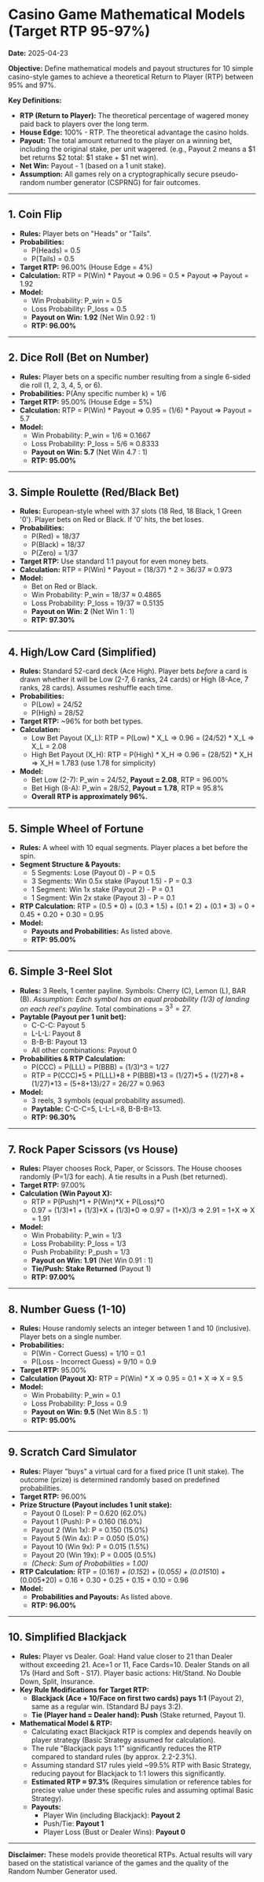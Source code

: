 # Casino Game Mathematical Models (Target RTP 95-97%)

**Date:** 2025-04-23

**Objective:** Define mathematical models and payout structures for 10 simple casino-style games to achieve a theoretical Return to Player (RTP) between 95% and 97%.

**Key Definitions:**
* **RTP (Return to Player):** The theoretical percentage of wagered money paid back to players over the long term.
* **House Edge:** 100% - RTP. The theoretical advantage the casino holds.
* **Payout:** The total amount returned to the player on a winning bet, including the original stake, per unit wagered. (e.g., Payout 2 means a $1 bet returns $2 total: $1 stake + $1 net win).
* **Net Win:** Payout - 1 (based on a 1 unit stake).
* **Assumption:** All games rely on a cryptographically secure pseudo-random number generator (CSPRNG) for fair outcomes.

---

## 1. Coin Flip

* **Rules:** Player bets on "Heads" or "Tails".
* **Probabilities:**
    * P(Heads) = 0.5
    * P(Tails) = 0.5
* **Target RTP:** 96.00% (House Edge = 4%)
* **Calculation:** RTP = P(Win) * Payout => 0.96 = 0.5 * Payout => Payout = 1.92
* **Model:**
    * Win Probability: P_win = 0.5
    * Loss Probability: P_loss = 0.5
    * **Payout on Win: 1.92** (Net Win 0.92 : 1)
    * **RTP: 96.00%**

---

## 2. Dice Roll (Bet on Number)

* **Rules:** Player bets on a specific number resulting from a single 6-sided die roll (1, 2, 3, 4, 5, or 6).
* **Probabilities:** P(Any specific number k) = 1/6
* **Target RTP:** 95.00% (House Edge = 5%)
* **Calculation:** RTP = P(Win) * Payout => 0.95 = (1/6) * Payout => Payout = 5.7
* **Model:**
    * Win Probability: P_win = 1/6 ≈ 0.1667
    * Loss Probability: P_loss = 5/6 ≈ 0.8333
    * **Payout on Win: 5.7** (Net Win 4.7 : 1)
    * **RTP: 95.00%**

---

## 3. Simple Roulette (Red/Black Bet)

* **Rules:** European-style wheel with 37 slots (18 Red, 18 Black, 1 Green '0'). Player bets on Red or Black. If '0' hits, the bet loses.
* **Probabilities:**
    * P(Red) = 18/37
    * P(Black) = 18/37
    * P(Zero) = 1/37
* **Target RTP:** Use standard 1:1 payout for even money bets.
* **Calculation:** RTP = P(Win) * Payout = (18/37) * 2 = 36/37 ≈ 0.973
* **Model:**
    * Bet on Red or Black.
    * Win Probability: P_win = 18/37 ≈ 0.4865
    * Loss Probability: P_loss = 19/37 ≈ 0.5135
    * **Payout on Win: 2** (Net Win 1 : 1)
    * **RTP: 97.30%**

---

## 4. High/Low Card (Simplified)

* **Rules:** Standard 52-card deck (Ace High). Player bets *before* a card is drawn whether it will be Low (2-7, 6 ranks, 24 cards) or High (8-Ace, 7 ranks, 28 cards). Assumes reshuffle each time.
* **Probabilities:**
    * P(Low) = 24/52
    * P(High) = 28/52
* **Target RTP:** ~96% for both bet types.
* **Calculation:**
    * Low Bet Payout (X_L): RTP = P(Low) * X_L => 0.96 = (24/52) * X_L => X_L = 2.08
    * High Bet Payout (X_H): RTP = P(High) * X_H => 0.96 = (28/52) * X_H => X_H ≈ 1.783 (use 1.78 for simplicity)
* **Model:**
    * Bet Low (2-7): P_win = 24/52, **Payout = 2.08**, RTP = 96.00%
    * Bet High (8-A): P_win = 28/52, **Payout = 1.78**, RTP ≈ 95.8%
    * **Overall RTP is approximately 96%.**

---

## 5. Simple Wheel of Fortune

* **Rules:** A wheel with 10 equal segments. Player places a bet before the spin.
* **Segment Structure & Payouts:**
    * 5 Segments: Lose (Payout 0) - P = 0.5
    * 3 Segments: Win 0.5x stake (Payout 1.5) - P = 0.3
    * 1 Segment: Win 1x stake (Payout 2) - P = 0.1
    * 1 Segment: Win 2x stake (Payout 3) - P = 0.1
* **RTP Calculation:** RTP = (0.5 * 0) + (0.3 * 1.5) + (0.1 * 2) + (0.1 * 3) = 0 + 0.45 + 0.20 + 0.30 = 0.95
* **Model:**
    * **Payouts and Probabilities:** As listed above.
    * **RTP: 95.00%**

---

## 6. Simple 3-Reel Slot

* **Rules:** 3 Reels, 1 center payline. Symbols: Cherry (C), Lemon (L), BAR (B). *Assumption: Each symbol has an equal probability (1/3) of landing on each reel's payline.* Total combinations = $3^3 = 27$.
* **Paytable (Payout per 1 unit bet):**
    * C-C-C: Payout 5
    * L-L-L: Payout 8
    * B-B-B: Payout 13
    * All other combinations: Payout 0
* **Probabilities & RTP Calculation:**
    * P(CCC) = P(LLL) = P(BBB) = (1/3)^3 = 1/27
    * RTP = P(CCC)*5 + P(LLL)*8 + P(BBB)*13 = (1/27)*5 + (1/27)*8 + (1/27)*13 = (5+8+13)/27 = 26/27 ≈ 0.963
* **Model:**
    * 3 reels, 3 symbols (equal probability assumed).
    * **Paytable:** C-C-C=5, L-L-L=8, B-B-B=13.
    * **RTP: 96.30%**

---

## 7. Rock Paper Scissors (vs House)

* **Rules:** Player chooses Rock, Paper, or Scissors. The House chooses randomly (P=1/3 for each). A tie results in a Push (bet returned).
* **Target RTP:** 97.00%
* **Calculation (Win Payout X):**
    * RTP = P(Push)*1 + P(Win)*X + P(Loss)*0
    * 0.97 = (1/3)*1 + (1/3)*X + (1/3)*0 => 0.97 = (1+X)/3 => 2.91 = 1+X => X = 1.91
* **Model:**
    * Win Probability: P_win = 1/3
    * Loss Probability: P_loss = 1/3
    * Push Probability: P_push = 1/3
    * **Payout on Win: 1.91** (Net Win 0.91 : 1)
    * **Tie/Push: Stake Returned** (Payout 1)
    * **RTP: 97.00%**

---

## 8. Number Guess (1-10)

* **Rules:** House randomly selects an integer between 1 and 10 (inclusive). Player bets on a single number.
* **Probabilities:**
    * P(Win - Correct Guess) = 1/10 = 0.1
    * P(Loss - Incorrect Guess) = 9/10 = 0.9
* **Target RTP:** 95.00%
* **Calculation (Payout X):** RTP = P(Win) * X => 0.95 = 0.1 * X => X = 9.5
* **Model:**
    * Win Probability: P_win = 0.1
    * Loss Probability: P_loss = 0.9
    * **Payout on Win: 9.5** (Net Win 8.5 : 1)
    * **RTP: 95.00%**

---

## 9. Scratch Card Simulator

* **Rules:** Player "buys" a virtual card for a fixed price (1 unit stake). The outcome (prize) is determined randomly based on predefined probabilities.
* **Target RTP:** 96.00%
* **Prize Structure (Payout includes 1 unit stake):**
    * Payout 0 (Lose): P = 0.620 (62.0%)
    * Payout 1 (Push): P = 0.160 (16.0%)
    * Payout 2 (Win 1x): P = 0.150 (15.0%)
    * Payout 5 (Win 4x): P = 0.050 (5.0%)
    * Payout 10 (Win 9x): P = 0.015 (1.5%)
    * Payout 20 (Win 19x): P = 0.005 (0.5%)
    * *(Check: Sum of Probabilities = 1.00)*
* **RTP Calculation:** RTP = (0.16*1) + (0.15*2) + (0.05*5) + (0.015*10) + (0.005*20) = 0.16 + 0.30 + 0.25 + 0.15 + 0.10 = 0.96
* **Model:**
    * **Probabilities and Payouts:** As listed above.
    * **RTP: 96.00%**

---

## 10. Simplified Blackjack

* **Rules:** Player vs Dealer. Goal: Hand value closer to 21 than Dealer without exceeding 21. Ace=1 or 11, Face Cards=10. Dealer Stands on all 17s (Hard and Soft - S17). Player basic actions: Hit/Stand. No Double Down, Split, Insurance.
* **Key Rule Modifications for Target RTP:**
    * **Blackjack (Ace + 10/Face on first two cards) pays 1:1** (Payout 2), same as a regular win. (Standard BJ pays 3:2).
    * **Tie (Player hand = Dealer hand): Push** (Stake returned, Payout 1).
* **Mathematical Model & RTP:**
    * Calculating exact Blackjack RTP is complex and depends heavily on player strategy (Basic Strategy assumed for calculation).
    * The rule "Blackjack pays 1:1" significantly reduces the RTP compared to standard rules (by approx. 2.2-2.3%).
    * Assuming standard S17 rules yield ~99.5% RTP with Basic Strategy, reducing payout for Blackjack to 1:1 lowers this significantly.
    * **Estimated RTP ≈ 97.3%** (Requires simulation or reference tables for precise value under these specific rules and assuming optimal Basic Strategy).
    * **Payouts:**
        * Player Win (including Blackjack): **Payout 2**
        * Push/Tie: **Payout 1**
        * Player Loss (Bust or Dealer Wins): **Payout 0**

---

**Disclaimer:** These models provide theoretical RTPs. Actual results will vary based on the statistical variance of the games and the quality of the Random Number Generator used.